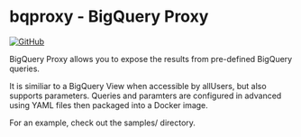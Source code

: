 # bqproxy - BigQuery Proxy

[![GitHub](https://img.shields.io/github/license/bamnet/bqproxy)](https://github.com/bamnet/bqproxy/blob/master/LICENSE)

BigQuery Proxy allows you to expose the results from pre-defined BigQuery queries.

It is similiar to a BigQuery View when accessible by allUsers, but also supports parameters. Queries and paramters are configured in advanced using YAML files
then packaged into a Docker image.

For an example, check out the samples/ directory.